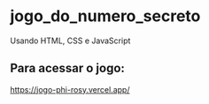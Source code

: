# jogo_do_numero_secreto

Usando HTML, CSS e JavaScript

## Para acessar o jogo:
https://jogo-phi-rosy.vercel.app/
